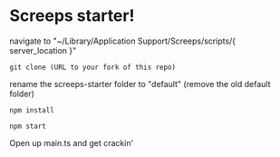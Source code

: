 # Screeps starter!

navigate to "~/Library/Application Support/Screeps/scripts/{ server_location }"

`git clone (URL to your fork of this repo)`

rename the screeps-starter folder to "default" (remove the old default folder)

`npm install`

`npm start`

Open up main.ts and get crackin'